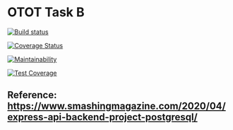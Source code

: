 # OTOT Task B

[![Build status](https://ci.appveyor.com/api/projects/status/02s3cpga95h0ckcl?svg=true)](https://ci.appveyor.com/project/Na-Nazhou/cs3219-otot-taskb)

[![Coverage Status](https://coveralls.io/repos/github/Na-Nazhou/CS3219-OTOT-TaskB/badge.svg?branch=master)](https://coveralls.io/github/Na-Nazhou/CS3219-OTOT-TaskB?branch=master)

[![Maintainability](https://api.codeclimate.com/v1/badges/2b95cdcdc8d45e8928ee/maintainability)](https://codeclimate.com/github/Na-Nazhou/CS3219-OTOT-TaskB/maintainability)

[![Test Coverage](https://api.codeclimate.com/v1/badges/2b95cdcdc8d45e8928ee/test_coverage)](https://codeclimate.com/github/Na-Nazhou/CS3219-OTOT-TaskB/test_coverage)

## Reference: https://www.smashingmagazine.com/2020/04/express-api-backend-project-postgresql/